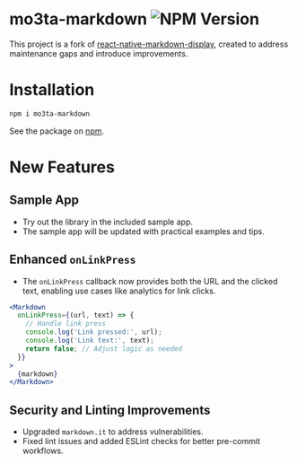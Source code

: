 # mo3ta-markdown ![NPM Version](https://img.shields.io/npm/v/mo3ta-markdown)

This project is a fork of [react-native-markdown-display](https://github.com/iamacup/react-native-markdown-display), created to address maintenance gaps and introduce improvements.

# Installation

```bash
npm i mo3ta-markdown
```
See the package on [npm](https://www.npmjs.com/package/@mo3ta-dev/react-native-markdown-display).

# New Features

## Sample App

- Try out the library in the included sample app.
- The sample app will be updated with practical examples and tips.

## Enhanced `onLinkPress`

- The `onLinkPress` callback now provides both the URL and the clicked text, enabling use cases like analytics for link clicks.

```jsx
<Markdown
  onLinkPress={(url, text) => {
    // Handle link press
    console.log('Link pressed:', url);
    console.log('Link text:', text);
    return false; // Adjust logic as needed
  }}
>
  {markdown}
</Markdown>
```

## Security and Linting Improvements

- Upgraded `markdown.it` to address vulnerabilities.
- Fixed lint issues and added ESLint checks for better pre-commit workflows.